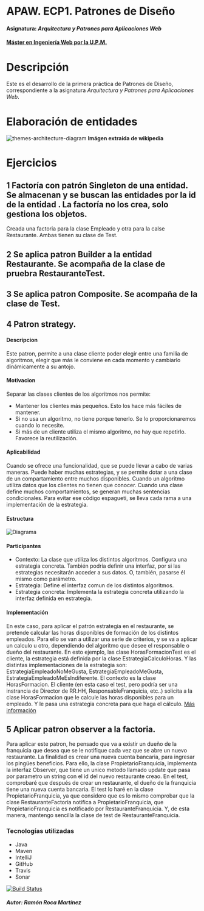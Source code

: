 # APAW. ECP1. Patrones de Diseño
#### Asignatura: *Arquitectura y Patrones para Aplicaciones Web*
#### [Máster en Ingeniería Web por la U.P.M.](http://miw.etsisi.upm.es)
# Descripción
Este es el desarrollo de la primera práctica de Patrones de Diseño, correspondiente a la asignatura *Arquitectura y Patrones para Aplicaciones Web*.
# Elaboración de entidades
![themes-architecture-diagram](https://github.com/rrocamar/APAW-ECP2-RamonRoca/blob/develop/docs/DiagramaDeClasesPatronEstrategia.png)
**Imágen extraida de wikipedia**
# Ejercicios
## 1 Factoría con patrón Singleton de una entidad. Se almacenan y se buscan las entidades por la id de la entidad . La factoría no los crea, solo gestiona los objetos.
  Creada una factoria para la clase Empleado y otra para la calse Restaurante. Ambas tienen su clase de Test.
## 2 Se aplica patron Builder a la entidad Restaurante. Se acompaña de la clase de pruebra RestauranteTest.
## 3 Se aplica patron Composite. Se acompaña de la clase de Test.
## 4 Patron strategy.
#### Descripcion
Este patron, permite a una clase cliente poder elegir entre una familia de algoritmos, elegir que más le conviene en cada momento y cambiarlo dinámicamente a su antojo.
#### Motivacion
Separar las clases clientes de los algoritmos nos permite:
* Mantener los clientes más pequeños. Esto los hace más fáciles de mantener.
* Si no usa un algoritmo, no tiene porque tenerlo. Se lo proporcionaremos cuando lo necesite.
* Si más de un cliente utiliza el mismo algoritmo, no hay que repetirlo. Favorece la reutilización.
#### Aplicabilidad
Cuando se ofrece una funcionalidad, que se puede llevar a cabo de varias maneras. Puede haber muchas estrategias, y se permite dotar a una clase de un compartamiento entre muchos disponibles.
Cuando un algoritmo utiliza datos que los clientes no tienen que conocer.
Cuando una clase define muchos comportamientos, se generan muchas sentencias condicionales. Para evitar ese código espagueti, se lleva cada rama a una implementación de la estrategia.
#### Estructura
![Diagrama ](https://es.wikipedia.org/wiki/Strategy_(patr%C3%B3n_de_dise%C3%B1o)#/media/File:DiagramaEjemplo.png)

#### Participantes
* Contexto: La clase que utiliza los distintos algoritmos. Configura una estrategia concreta. También podría definir una interfaz, por si las estrategias necesitarán acceder a sus datos. O, también, pasarse él mismo como parámetro.
* Estrategia: Define el interfaz comun de los distintos algoritmos.
* Estrategia concreta: Implementa la estrategia concreta utilizando la interfaz definida en estrategia.

#### Implementación
En este caso, para aplicar el patrón estrategia en el restaurante, se pretende calcular las horas disponibles de formación de los distintos empleados.
Para ello se van a utilizar una serie de criterios, y se va a aplicar un calculo u otro, dependiendo del algoritmo que desee el responsable o dueño del restaurante.
En esto ejemplo, las clase HorasFormacionTest es el cliente, la estrategia está definida por la clase EstrategiaCalculoHoras. Y las distintas implementaciones de la estrategia son: EstrategiaEmpleadoNoMeGusta, EstrategiaEmpleadoMeGusta, EstrategiaEmpleadoMeEsIndiferente.
El contexto es la clase HorasFormacion. El cliente (en esta caso el test, pero podría ser una instrancia de Director de RR.HH, ResponsableFranquicia, etc..) solicita a la clase HorasFormacion que le calcule las horas disponibles para un empleado. Y le pasa una estrategia concreta para que haga el cálculo.
[Más información](https://es.wikipedia.org/wiki/Strategy_(patr%C3%B3n_de_dise%C3%B1o))
## 5 Aplicar patron observer a la factoria.
Para aplicar este patron, he pensado que va a existir un dueño de la franquicia que desea que se le notifique cada vez que se abre un nuevo restaurante.
La finalidad es crear una nueva cuenta bancaria, para ingresar los pingües beneficios.
Para ello, la clase PropietarioFranquicia, implementa la interfaz Observer, que tiene un unico metodo llamado update que pasa por parametro un string con el id del nuevo restaurante creao.
En el test, comprobaré que después de crear un restaurante, el dueño de la franquicia tiene una nueva cuenta bancaria.
El test lo haré en la clase PropietarioFranquicia, ya que considero que es lo mismo comprobar que la clase RestauranteFactoria notifica a PropietarioFranquicia, que PropietarioFranquicia es notificado por RestauranteFranquicia. Y, de esta manera, mantengo sencilla la clase de test de RestauranteFranquicia.

### Tecnologías utilizadas
* Java
* Maven
* IntelliJ
* GitHub
* Travis
* Sonar

[![Build Status](https://travis-ci.org/rrocamar/APAW-ECP2-RamonRoca.svg?branch=develop)](https://travis-ci.org/rrocamar/APAW-ECP1-RamonRoca)

##### Autor: Ramón Roca Martínez
